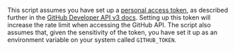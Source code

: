 This script assumes you have set up a [personal access token](https://help.github.com/articles/creating-a-personal-access-token-for-the-command-line/), as described further in the [GitHub Developer API v3 docs](https://developer.github.com/v3/auth/). Setting up this token will increase the rate limit when accessing the GitHub API. The script also assumes that, given the sensitivity of the token, you have set it up as an environment variable on your system called `GITHUB_TOKEN`. 
